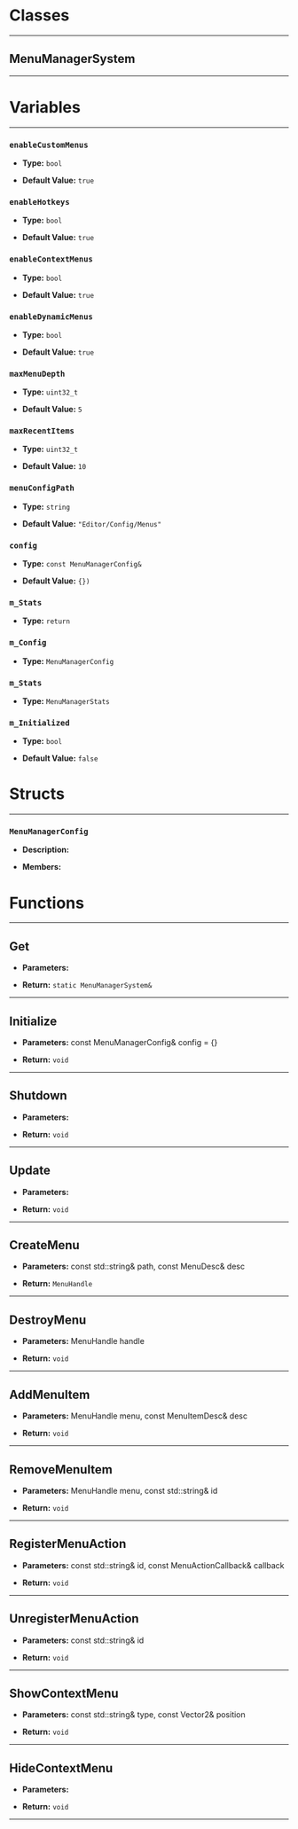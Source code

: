 # Classes
---

## MenuManagerSystem
---




# Variables
---

### `enableCustomMenus`

- **Type:** `bool`

- **Default Value:** `true`



### `enableHotkeys`

- **Type:** `bool`

- **Default Value:** `true`



### `enableContextMenus`

- **Type:** `bool`

- **Default Value:** `true`



### `enableDynamicMenus`

- **Type:** `bool`

- **Default Value:** `true`



### `maxMenuDepth`

- **Type:** `uint32_t`

- **Default Value:** `5`



### `maxRecentItems`

- **Type:** `uint32_t`

- **Default Value:** `10`



### `menuConfigPath`

- **Type:** `string`

- **Default Value:** `"Editor/Config/Menus"`



### `config`

- **Type:** `const MenuManagerConfig&`

- **Default Value:** `{})`



### `m_Stats`

- **Type:** `return`



### `m_Config`

- **Type:** `MenuManagerConfig`



### `m_Stats`

- **Type:** `MenuManagerStats`



### `m_Initialized`

- **Type:** `bool`

- **Default Value:** `false`




# Structs
---

### `MenuManagerConfig`

- **Description:** 

- **Members:**




# Functions
---

## Get



- **Parameters:** 

- **Return:** `static MenuManagerSystem&`

---

## Initialize



- **Parameters:** const MenuManagerConfig& config = {}

- **Return:** `void`

---

## Shutdown



- **Parameters:** 

- **Return:** `void`

---

## Update



- **Parameters:** 

- **Return:** `void`

---

## CreateMenu



- **Parameters:** const std::string& path, const MenuDesc& desc

- **Return:** `MenuHandle`

---

## DestroyMenu



- **Parameters:** MenuHandle handle

- **Return:** `void`

---

## AddMenuItem



- **Parameters:** MenuHandle menu, const MenuItemDesc& desc

- **Return:** `void`

---

## RemoveMenuItem



- **Parameters:** MenuHandle menu, const std::string& id

- **Return:** `void`

---

## RegisterMenuAction



- **Parameters:** const std::string& id, const MenuActionCallback& callback

- **Return:** `void`

---

## UnregisterMenuAction



- **Parameters:** const std::string& id

- **Return:** `void`

---

## ShowContextMenu



- **Parameters:** const std::string& type, const Vector2& position

- **Return:** `void`

---

## HideContextMenu



- **Parameters:** 

- **Return:** `void`

---
